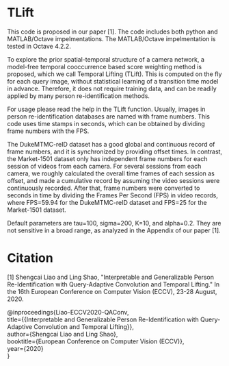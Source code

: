 # TLift

This code is proposed in our paper [1]. The code includes both python and MATLAB/Octave impelmentations. 
The MATLAB/Octave impelmentation is tested in Octave 4.2.2. 

To explore the prior spatial-temporal structure of a camera network, a model-free temporal cooccurrence based score 
weighting method is proposed, which we call Temporal Lifting (TLift). This is computed on the fly for each query image, 
without statistical learning of a transition time model in advance. Therefore, it does not require training data, and 
can be readily applied by many person re-identification methods.

For usage please read the help in the TLift function. Usually, images in person re-identification databases are named 
with frame numbers. This code uses time stamps in seconds, which can be obtained by dividing frame numbers with the FPS.

The DukeMTMC-reID dataset has a good global and continuous record of frame numbers, and it is synchronized by providing 
offset times. In contrast, the Market-1501 dataset only has independent frame numbers for each session of videos from 
each camera. For several sessions from each camera, we roughly calculated the overall time frames of each session as 
offset, and made a cumulative record by assuming the video sessions were continuously recorded. After that, frame 
numbers were converted to seconds in time by dividing the Frames Per Second (FPS) in video records, where FPS=59.94 
for the DukeMTMC-reID dataset and FPS=25 for the Market-1501 dataset.

Default parameters are tau=100, sigma=200, K=10, and alpha=0.2. They are not sensitive in a broad range, as analyzed in the Appendix of our paper [1].


# Citation
[1] Shengcai Liao and Ling Shao, "Interpretable and Generalizable Person Re-Identification with Query-Adaptive Convolution and Temporal Lifting." In the 16th European Conference on Computer Vision (ECCV), 23-28 August, 2020.

@inproceedings{Liao-ECCV2020-QAConv,  
  title={{Interpretable and Generalizable Person Re-Identification with Query-Adaptive Convolution and Temporal Lifting}},  
  author={Shengcai Liao and Ling Shao},  
  booktitle={European Conference on Computer Vision (ECCV)},  
  year={2020}  
}
